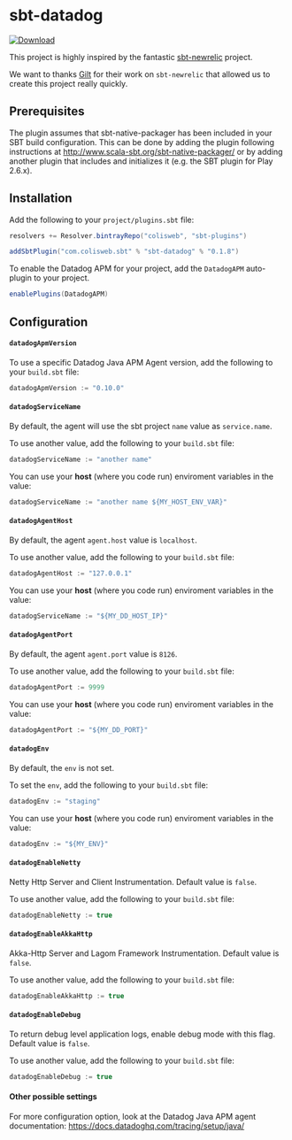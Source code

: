 # sbt-datadog

[ ![Download](https://api.bintray.com/packages/colisweb/sbt-plugins/sbt-datadog/images/download.svg) ](https://bintray.com/colisweb/sbt-plugins/sbt-datadog/_latestVersion)

This project is highly inspired by the fantastic [sbt-newrelic](https://github.com/gilt/sbt-newrelic) project.

We want to thanks [Gilt](http://tech.gilt.com) for their work on `sbt-newrelic` that allowed us to create this project really quickly.

Prerequisites
-------------

The plugin assumes that sbt-native-packager has been included in your SBT build configuration.
This can be done by adding the plugin following instructions at http://www.scala-sbt.org/sbt-native-packager/ or by adding
another plugin that includes and initializes it (e.g. the SBT plugin for Play 2.6.x).


Installation
------------

Add the following to your `project/plugins.sbt` file:

```scala
resolvers += Resolver.bintrayRepo("colisweb", "sbt-plugins")

addSbtPlugin("com.colisweb.sbt" % "sbt-datadog" % "0.1.8")
```

To enable the Datadog APM for your project, add the `DatadogAPM` auto-plugin to your project.

```scala
enablePlugins(DatadogAPM)
```

Configuration
-------------

#### `datadogApmVersion`

To use a specific Datadog Java APM Agent version, add the following to your `build.sbt` file:

```scala
datadogApmVersion := "0.10.0"
```

#### `datadogServiceName`

By default, the agent will use the sbt project `name` value as `service.name`. 

To use another value, add the following to your `build.sbt` file:

```scala
datadogServiceName := "another name"
```

You can use your **host** (where you code run) enviroment variables in the value:  

```scala
datadogServiceName := "another name ${MY_HOST_ENV_VAR}"
```

#### `datadogAgentHost`

By default, the agent `agent.host` value is `localhost`.

To use another value, add the following to your `build.sbt` file:

```scala
datadogAgentHost := "127.0.0.1"
```

You can use your **host** (where you code run) enviroment variables in the value:  

```scala
datadogServiceName := "${MY_DD_HOST_IP}"
```

#### `datadogAgentPort`

By default, the agent `agent.port` value is `8126`.

To use another value, add the following to your `build.sbt` file:

```scala
datadogAgentPort := 9999
```

You can use your **host** (where you code run) enviroment variables in the value:  

```scala
datadogAgentPort := "${MY_DD_PORT}"
```

#### `datadogEnv`

By default, the `env` is not set.

To set the `env`, add the following to your `build.sbt` file:

```scala
datadogEnv := "staging"
```

You can use your **host** (where you code run) enviroment variables in the value:  

```scala
datadogEnv := "${MY_ENV}"
```

#### `datadogEnableNetty`

Netty Http Server and Client Instrumentation. Default value is `false`.

To use another value, add the following to your `build.sbt` file:

```scala
datadogEnableNetty := true
```

#### `datadogEnableAkkaHttp`

Akka-Http Server and Lagom Framework Instrumentation. Default value is `false`.

To use another value, add the following to your `build.sbt` file:

```scala
datadogEnableAkkaHttp := true
```

#### `datadogEnableDebug`

To return debug level application logs, enable debug mode with this flag. Default value is `false`.

To use another value, add the following to your `build.sbt` file:

```scala
datadogEnableDebug := true
```


#### Other possible settings

For more configuration option, look at the Datadog Java APM agent documentation: https://docs.datadoghq.com/tracing/setup/java/